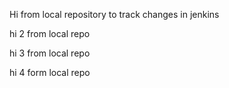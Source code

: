 Hi from local repository to track changes in jenkins

hi 2 from local repo

hi 3 from local repo

hi 4 form local repo
